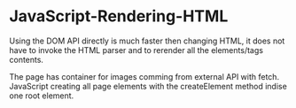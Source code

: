 # JavaScript-Rendering-HTML

Using the DOM API directly is much faster then changing HTML, it does not have to invoke the HTML parser and to rerender all the elements/tags contents.

The page has container for images comming from external API with fetch. 
JavaScript creating all page elements with the createElement method indise one root element.
